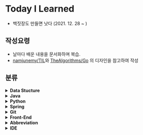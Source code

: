 # Today I Learned

- 백짓장도 만들면 낫다 (2021. 12. 28 ~ )
## 작성요령
- 날마다 배운 내용을 문서화하며 복습.
- [namjunemy/TIL](https://github.com/namjunemy)와 [TheAlgorithms/Go](https://github.com/TheAlgorithms/Go#readme) 의 디자인을 참고하여 작성

## 분류

<details>
<summary> <strong>Data Stucture</strong> </summary>
<div markdown="1">

- [선형 연결리스트](https://github.com/97Fekim/TIL/blob/master/Data%20Structure/1.%20Linked%20list.md)
- [원형 연결리스트](https://github.com/97Fekim/TIL/blob/master/Data%20Structure/2.%20Circular%20linked%20list.md)
- [이중 연결리스트](https://github.com/97Fekim/TIL/blob/master/Data%20Structure/3.%20Doubly%20linked%20list.md)
- [스택](https://github.com/97Fekim/TIL/blob/master/Data%20Structure/4.%20Stack.md)
- [큐](https://github.com/97Fekim/TIL/blob/master/Data%20Structure/5.%20Queue.md)
- [트리](https://github.com/97Fekim/TIL/blob/master/Data%20Structure/6.%20Tree.md)
- [그래프](https://github.com/97Fekim/TIL/blob/master/Data%20Structure/7.%20Gragh.md)
- [정렬](https://github.com/97Fekim/TIL/blob/master/Data%20Structure/8.%20Sort.md)
 
</div>
</details>


<details>
<summary> <strong>Java</strong> </summary>
<div markdown="1">

- [Java](https://github.com/97Fekim/Java_basic)
- [해쉬맵 사용하기](https://github.com/97Fekim/TIL/blob/master/Java/HashMap.md)
- [StringBuffer 사용하기](https://github.com/97Fekim/TIL/blob/master/Java/StringBuffer.md)

</div>
</details>

<details>
<summary> <strong>Python</strong> </summary>
<div markdown="1">

- [Python](https://github.com/97Fekim/TIL/tree/master/Python)
- [자료형](https://github.com/97Fekim/TIL/blob/master/Python/004.%20Data%20type.md)

</div>
</details>

<details>
<summary> <strong>Spring</strong> </summary>
<div markdown="1">

- [스프링 입문](https://github.com/97Fekim/TIL/tree/master/Spring/%EC%8A%A4%ED%94%84%EB%A7%81%20%EC%9E%85%EB%AC%B8)

</div>
</details>

<details display="open">
<summary> <strong>Git</strong> </summary>
<div markdown="1">

- [깃 기초](https://github.com/97Fekim/TIL/blob/master/Git/1.%20Git%20Basic.md)
- [버전관리](https://github.com/97Fekim/TIL/blob/master/Git/2.%20Version%20management.md)
- [브랜치](https://github.com/97Fekim/TIL/blob/master/Git/3.%20Branch.md)
- [원격저장소(Github)](https://github.com/97Fekim/TIL/blob/master/Git/4.%20Remote%20Rapository(Github).md)
- [깃 활용 협업 시나리오](https://github.com/97Fekim/TIL/blob/master/Git/5.%20%EA%B9%83%20%ED%98%91%EC%97%85%20%EC%8B%9C%EB%82%98%EB%A6%AC%EC%98%A4.md)

</div>
</details>

<details>
<summary> <strong>Front-End</strong> </summary>
<div markdown="1">

- [HTML 시작하기](https://github.com/97Fekim/TIL/blob/master/Front-End/HTML/Start%20HTML.md)
- [head (메타데이터)](https://github.com/97Fekim/TIL/blob/master/Front-End/HTML/Head.md)
- [페이지 구성](https://github.com/97Fekim/TIL/blob/master/Front-End/HTML/Text%20Fundamentals.md)
- [하이퍼링크](https://github.com/97Fekim/TIL/blob/master/Front-End/HTML/Hyperlink.md)
- [브라켓을 활용한 html 편집](https://github.com/97Fekim/TIL/blob/master/Front-End/HTML/Edit%20using%20Bracket.md)
- [부트스트랩 적용법](https://github.com/97Fekim/TIL/blob/master/Front-End/Web%20design/Bootstrap.md)

</div>
</details>

<details>
<summary> <strong>Abbreviation</strong> </summary>
<div markdown="1">

- [Abbreviation](https://github.com/97Fekim/TIL/blob/master/Abbreviation/001.%20Abbreviation.md)

</div>
</details>

<details>
<summary> <strong>IDE</strong> </summary>
<div markdown="1">

- [유용한 인텔리제이, 이클립스 단축키](https://github.com/97Fekim/TIL/blob/master/Java/%EB%8B%A8%EC%B6%95%ED%82%A4.md)

</div>
</details>
